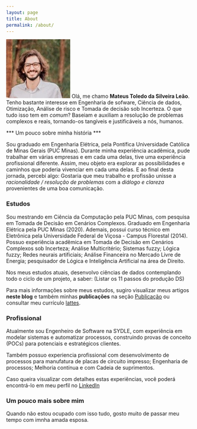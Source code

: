 ```yaml
---
layout: page
title: About
permalink: /about/
---
```


![Eu](assets/img/posts/eu-face.jpg) Olá, me chamo **Mateus Toledo da Silveira Leão**. Tenho bastante interesse em Engenharia de sofware, Ciência de dados, Otimização, Análise de risco e Tomada de decisão sob Incerteza. O que tudo isso tem em _comum_? Baseiam e auxiliam a resolução de problemas complexos e reais, tornando-os tangíveis e justificáveis a nós, humanos.

*** Um pouco sobre minha história ***

Sou graduado em Engenharia Elétrica, pela Pontífica Universidade Católica de Minas Gerais (PUC Minas). Durante minha experiência acadêmica, pude trabalhar em várias empresas e em cada uma delas, tive uma experiência profissional diferente. Assim, meu objeto era explorar as possibilidades e caminhos que poderia vivenciar em cada uma delas. E ao final desta jornada, percebi algo: Gostaria que meu trabalho e profissão unisse a _racionalidade / resolução de problemas_ com a  _diálogo e clareza_ provenientes de uma boa comunicação. 

### Estudos ###

Sou mestrando em Ciência da Computação pela PUC Minas, com pesquisa em Tomada de Decisão em Cenários Complexos. Graduado em Engenharia Elétrica pela PUC Minas (2020). Ademais, possui curso técnico em Eletrônica pela Universidade Federal de Viçosa - Campus Florestal (2014). Possuo experiência acadêmica em Tomada de Decisão em Cenários Complexos sob Incerteza; Análise Multicritério; Sistemas fuzzy; Lógica fuzzy; Redes neurais artificiais; Análise Financeira no Mercado Livre de Energia; pesquisador de Lógica e Inteligência Artificial na área de Direito.

Nos meus estudos atuais, desenvolvo ciências de dados contemplando todo o ciclo de um projeto, a saber: (Listar os 11 passos do produção DS) 

Para mais informações sobre meus estudos, sugiro visualizar meus artigos **neste blog** e também minhas **publicações** na seção [Publicação](contact.md) ou consultar meu currículo [lattes](http://lattes.cnpq.br/7074412545424793).

### Profissional ###

Atualmente sou Engenheiro de Software na SYDLE, com experiência em modelar sistemas e automatizar processos, construindo provas de conceito (POCs) para potenciais e estratégicos clientes.

Também possuo experiencia profissional com desenvolvimento de processos para manufatura de placas de circuito impresso; Engenharia de processos; Melhoria contínua e com Cadeia de suprimentos. 

Caso queira visualizar com detalhes estas experiências, você poderá encontrá-lo em meu perfil no [LinkedIn](https://www.linkedin.com/in/mateus-toledo-da-silveira-leao/)

### Um pouco mais sobre mim ###

Quando não estou ocupado com isso tudo, gosto muito de passar meu tempo com imnha amada esposa.